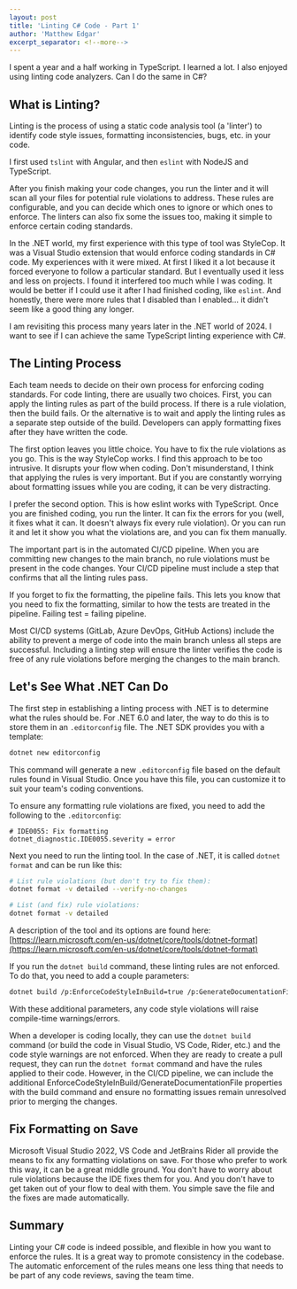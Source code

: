 ```yaml
---
layout: post
title: 'Linting C# Code - Part 1'
author: 'Matthew Edgar'
excerpt_separator: <!--more-->
---
```


I spent a year and a half working in TypeScript. I learned a lot. I also enjoyed using linting code analyzers. Can I do the same in C#?

<!--more-->

## What is Linting?

Linting is the process of using a static code analysis tool (a 'linter') to identify code style issues, formatting inconsistencies, bugs, etc. in your code.

I first used `tslint` with Angular, and then `eslint` with NodeJS and TypeScript. 

After you finish making your code changes, you run the linter and it will scan all your files for potential rule violations to address. These rules are configurable, and you can decide which ones to ignore or which ones to enforce. The linters can also fix some the issues too, making it simple to enforce certain coding standards.

In the .NET world, my first experience with this type of tool was StyleCop. It was a Visual Studio extension that would enforce coding standards in C# code. My experiences with it were mixed. At first I liked it a lot because it forced everyone to follow a particular standard. But I eventually used it less and less on projects. I found it interfered too much while I was coding. It would be better if I could use it after I had finished coding, like `eslint`. And honestly, there were more rules that I disabled than I enabled... it didn't seem like a good thing any longer.

I am revisiting this process many years later in the .NET world of 2024. I want to see if I can achieve the same TypeScript linting experience with C#.

## The Linting Process

Each team needs to decide on their own process for enforcing coding standards. For code linting, there are usually two choices. First, you can apply the linting rules as part of the build process. If there is a rule violation, then the build fails. Or the alternative is to wait and apply the linting rules as a separate step outside of the build. Developers can apply formatting fixes after they have written the code.

The first option leaves you little choice. You have to fix the rule violations as you go. This is the way StyleCop works. I find this approach to be too intrusive. It disrupts your flow when coding. Don't misunderstand, I think that applying the rules is very important. But if you are constantly worrying about formatting issues while you are coding, it can be very distracting.

I prefer the second option. This is how eslint works with TypeScript. Once you are finished coding, you run the linter. It can fix the errors for you (well, it fixes what it can. It doesn't always fix every rule violation). Or you can run it and let it show you what the violations are, and you can fix them manually. 

The important part is in the automated CI/CD pipeline. When you are committing new changes to the main branch, no rule violations must be present in the code changes. Your CI/CD pipeline must include a step that confirms that all the linting rules pass. 

If you forget to fix the formatting, the pipeline fails. This lets you know that you need to fix the formatting, similar to how the tests are treated in the pipeline. Failing test = failing pipeline.

Most CI/CD systems (GitLab, Azure DevOps, GitHub Actions) include the ability to prevent a merge of code into the main branch unless all steps are successful. Including a linting step will ensure the linter verifies the code is free of any rule violations before merging the changes to the main branch.

## Let's See What .NET Can Do

The first step in establishing a linting process with .NET is to determine what the rules should be. For .NET 6.0 and later, the way to do this is to store them in an `.editorconfig` file. The .NET SDK provides you with a template:

```bash
dotnet new editorconfig
```

This command will generate a new `.editorconfig` file based on the default rules found in Visual Studio. Once you have this file, you can customize it to suit your team's coding conventions.

To ensure any formatting rule violations are fixed, you need to add the following to the `.editorconfig`:

```
# IDE0055: Fix formatting
dotnet_diagnostic.IDE0055.severity = error
```

Next you need to run the linting tool. In the case of .NET, it is called `dotnet format` and can be run like this:

```bash
# List rule violations (but don't try to fix them):
dotnet format -v detailed --verify-no-changes

# List (and fix) rule violations:
dotnet format -v detailed
```

A description of the tool and its options are found here:  
[https://learn.microsoft.com/en-us/dotnet/core/tools/dotnet-format](https://learn.microsoft.com/en-us/dotnet/core/tools/dotnet-format)

If you run the `dotnet build` command, these linting rules are not enforced. To do that, you need to add a couple parameters:

```bash
dotnet build /p:EnforceCodeStyleInBuild=true /p:GenerateDocumentationFile=true
```

With these additional parameters, any code style violations will raise compile-time warnings/errors.

When a developer is coding locally, they can use the `dotnet build` command (or build the code in Visual Studio, VS Code, Rider, etc.) and the code style warnings are not enforced. When they are ready to create a pull request, they can run the `dotnet format` command and have the rules applied to their code. However, in the CI/CD pipeline, we can include the additional EnforceCodeStyleInBuild/GenerateDocumentationFile properties with the build command and ensure no formatting issues remain unresolved prior to merging the changes. 

## Fix Formatting on Save

Microsoft Visual Studio 2022, VS Code and JetBrains Rider all provide the means to fix any formatting violations on save. For those who prefer to work this way, it can be a great middle ground. You don't have to worry about rule violations because the IDE fixes them for you. And you don't have to get taken out of your flow to deal with them. You simple save the file and the fixes are made automatically.

## Summary

Linting your C# code is indeed possible, and flexible in how you want to enforce the rules. It is a great way to promote consistency in the codebase. The automatic enforcement of the rules means one less thing that needs to be part of any code reviews, saving the team time.
